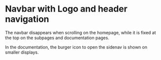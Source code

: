 # Navbar with Logo and header navigation

The navbar disappears when scrolling on the homepage, while it is fixed at the top on the subpages and documentation pages.

In the documentation, the burger icon to open the sidenav is shown on smaller displays.
